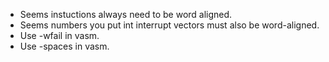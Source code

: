 * Seems instuctions always need to be word aligned.
* Seems numbers you put int interrupt vectors must also be word-aligned.
* Use -wfail in vasm.
* Use -spaces in vasm.